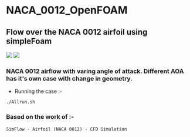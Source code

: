 # NACA_0012_OpenFOAM
## Flow over the NACA 0012 airfoil using simpleFoam

<img src ="https://sun9-10.userapi.com/impg/-tbYvX1Nti7K_Cnmk8HXFU-vhM-kuZkY4b7zNg/QWBgGU_wkTo.jpg?size=2000x1000&quality=95&sign=ef072d8150f1a8bd065b4a10f220a0b4&type=album"/>

<img src ="https://sun9-79.userapi.com/impg/8SqrxgoSCaHK_LXv5AHGO3oTO7szsQmDqnX7SQ/YJGThwY7R2M.jpg?size=996x559&quality=95&sign=cec56068d425956c2572efa0a16ec7e0&type=album"/>




### NACA 0012 airflow with varing angle of attack. Different AOA has it's own case with change in geometry.

+ Running the case :-
```
./Allrun.sh

```

### Based on the work of :-
```
SimFlow - Airfoil (NACA 0012) - CFD Simulation

```
